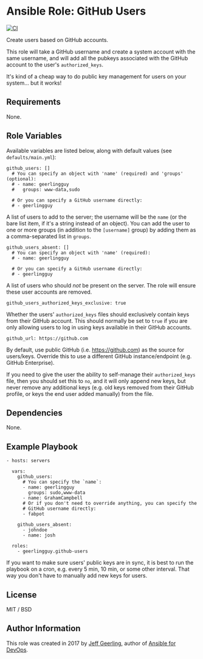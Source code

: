 # Ansible Role: GitHub Users

[![CI](https://github.com/geerlingguy/ansible-role-github-users/workflows/CI/badge.svg?event=push)](https://github.com/geerlingguy/ansible-role-github-users/actions?query=workflow%3ACI)

Create users based on GitHub accounts.

This role will take a GitHub username and create a system account with the same username, and will add all the pubkeys associated with the GitHub account to the user's `authorized_keys`.

It's kind of a cheap way to do public key management for users on your system... but it works!

## Requirements

None.

## Role Variables

Available variables are listed below, along with default values (see `defaults/main.yml`):

    github_users: []
      # You can specify an object with 'name' (required) and 'groups' (optional):
      # - name: geerlingguy
      #   groups: www-data,sudo
    
      # Or you can specify a GitHub username directly:
      # - geerlingguy

A list of users to add to the server; the username will be the `name` (or the bare list item, if it's a string instead of an object). You can add the user to one or more groups (in addition to the `[username]` group) by adding them as a comma-separated list in `groups`.

    github_users_absent: []
      # You can specify an object with 'name' (required):
      # - name: geerlingguy
    
      # Or you can specify a GitHub username directly:
      # - geerlingguy

A list of users who should _not_ be present on the server. The role will ensure these user accounts are removed.

    github_users_authorized_keys_exclusive: true

Whether the users' `authorized_keys` files should exclusively contain keys from their GitHub account. This should normally be set to `true` if you are only allowing users to log in using keys available in their GitHub accounts.

    github_url: https://github.com

By default, use public GitHub (i.e. https://github.com) as the source for users/keys. Override this to use a different GitHub instance/endpoint (e.g. GitHub Enterprise).

If you need to give the user the ability to self-manage their `authorized_keys` file, then you should set this to `no`, and it will only append new keys, but never remove any additional keys (e.g. old keys removed from their GitHub profile, or keys the end user added manually) from the file.

## Dependencies

None.

## Example Playbook

    - hosts: servers
    
      vars:
        github_users:
          # You can specify the `name`:
          - name: geerlingguy
            groups: sudo,www-data
          - name: GrahamCampbell
          # Or if you don't need to override anything, you can specify the
          # GitHub username directly:
          - fabpot
    
        github_users_absent:
          - johndoe
          - name: josh
    
      roles:
        - geerlingguy.github-users

If you want to make sure users' public keys are in sync, it is best to run the playbook on a cron, e.g. every 5 min, 10 min, or some other interval. That way you don't have to manually add new keys for users.

## License

MIT / BSD

## Author Information

This role was created in 2017 by [Jeff Geerling](https://www.jeffgeerling.com/), author of [Ansible for DevOps](https://www.ansiblefordevops.com/).
